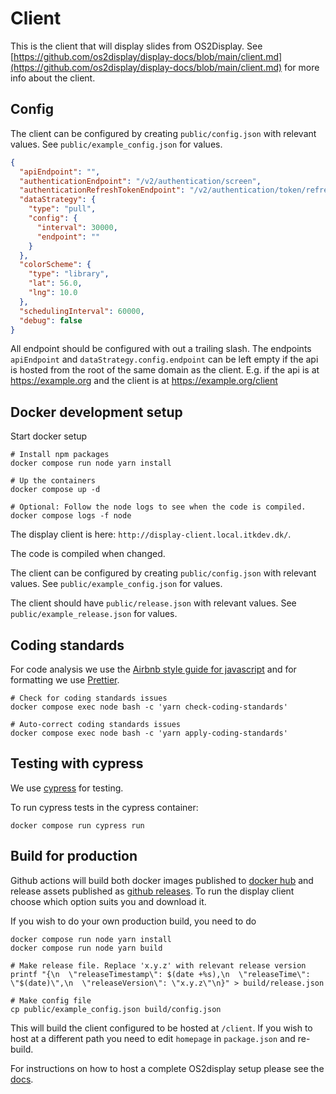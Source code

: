 # Client

This is the client that will display slides from OS2Display.
See [https://github.com/os2display/display-docs/blob/main/client.md](https://github.com/os2display/display-docs/blob/main/client.md) for more info about the client.

## Config
The client can be configured by creating `public/config.json` with relevant values.
See `public/example_config.json` for values.

```json
{
  "apiEndpoint": "",
  "authenticationEndpoint": "/v2/authentication/screen",
  "authenticationRefreshTokenEndpoint": "/v2/authentication/token/refresh",
  "dataStrategy": {
    "type": "pull",
    "config": {
      "interval": 30000,
      "endpoint": ""
    }
  },
  "colorScheme": {
    "type": "library",
    "lat": 56.0,
    "lng": 10.0
  },
  "schedulingInterval": 60000,
  "debug": false
}
```
All endpoint should be configured with out a trailing slash. The endpoints `apiEndpoint` and `dataStrategy.config.endpoint` can be
left empty if the api is hosted from the root of the same domain as the client. E.g. if the api is at https://example.org and the client is at
https://example.org/client

## Docker development setup

Start docker setup

```
# Install npm packages
docker compose run node yarn install

# Up the containers
docker compose up -d

# Optional: Follow the node logs to see when the code is compiled.
docker compose logs -f node
```

The display client is here: `http://display-client.local.itkdev.dk/`.

The code is compiled when changed.

The client can be configured by creating `public/config.json` with relevant values.
See `public/example_config.json` for values.

The client should have `public/release.json` with relevant values.
See `public/example_release.json` for values.

## Coding standards

For code analysis we use the [Airbnb style guide for javascript](https://github.com/airbnb/javascript) and for formatting we use [Prettier](https://github.com/prettier/prettier).

```
# Check for coding standards issues
docker compose exec node bash -c 'yarn check-coding-standards'

# Auto-correct coding standards issues
docker compose exec node bash -c 'yarn apply-coding-standards'
```

## Testing with cypress

We use [cypress](https://www.cypress.io/) for testing.

To run cypress tests in the cypress container:

```
docker compose run cypress run
```

## Build for production

Github actions will build both docker images published to [docker hub](https://hub.docker.com/repository/docker/os2display/display-client/general) and release assets published as [github releases](https://github.com/os2display/display-client/releases). To run the display client choose which option suits you and download it.

If you wish to do your own production build, you need to do
```shell
docker compose run node yarn install
docker compose run node yarn build

# Make release file. Replace 'x.y.z' with relevant release version
printf "{\n  \"releaseTimestamp\": $(date +%s),\n  \"releaseTime\": \"$(date)\",\n  \"releaseVersion\": \"x.y.z\"\n}" > build/release.json

# Make config file
cp public/example_config.json build/config.json
```

This will build the client configured to be hosted at `/client`. If you wish to host at a different path
you need to edit `homepage` in `package.json` and re-build.

For instructions on how to host a complete OS2display setup please see the [docs](https://os2display.github.io/display-docs/).
